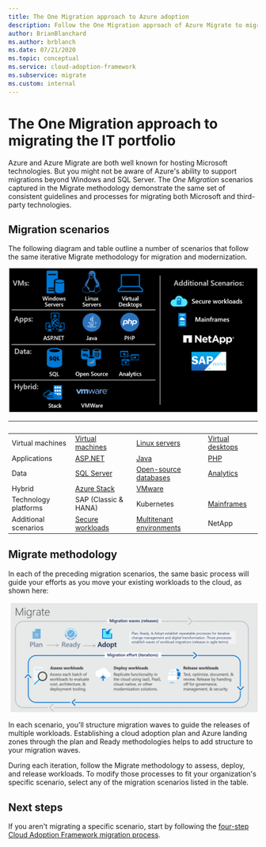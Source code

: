 ```yaml
---
title: The One Migration approach to Azure adoption
description: Follow the One Migration approach of Azure Migrate to migrate and modernize entire IT portfolios.
author: BrianBlanchard
ms.author: brblanch
ms.date: 07/21/2020
ms.topic: conceptual
ms.service: cloud-adoption-framework
ms.subservice: migrate
ms.custom: internal
---
```


<!-- docutune:ignore "One Migration" -->
<!-- cSpell:ignore HANA -->

# The One Migration approach to migrating the IT portfolio

Azure and Azure Migrate are both well known for hosting Microsoft technologies. But you might not be aware of Azure's ability to support migrations beyond Windows and SQL Server. The *One Migration* scenarios captured in the Migrate methodology demonstrate the same set of consistent guidelines and processes for migrating both Microsoft and third-party technologies.

## Migration scenarios

The following diagram and table outline a number of scenarios that follow the same iterative Migrate methodology for migration and modernization.

![Diagram of the Cloud Adoption Framework migration model showing the virtual machines, applications, data, and hybrid resources you will need.](../_images/migrate/one-migrate.png)

| <span title="Scenario">&nbsp;</span> | <span title="Column 2">&nbsp;</span> | <span title="Column 3">&nbsp;</span> | <span title="Column 4">&nbsp;</span> |
|--|---------|---------|---------|
| Virtual machines | [Virtual machines](../migrate/azure-best-practices/contoso-migration-rehost-vm.md) | [Linux servers](../migrate/azure-best-practices/contoso-migration-rehost-linux-vm.md) | [Virtual desktops](./wvd/index.md) |
| Applications | [ASP.NET](../migrate/azure-best-practices/contoso-migration-refactor-web-app-sql.md) | [Java](/azure/java/migration-overview?toc=/azure/cloud-adoption-framework/toc.json&bc=/azure/cloud-adoption-framework/_bread/toc.json) | [PHP](../migrate/azure-best-practices/contoso-migration-refactor-linux-app-service-mysql.md) |
| Data | [SQL Server](../migrate/azure-best-practices/contoso-migration-rehost-vm-sql-managed-instance.md) | [Open-source databases](../migrate/azure-best-practices/sql-migration.md) | [Analytics](../migrate/azure-best-practices/analytics/analytics-solutions-overview.md) |
| Hybrid | [Azure Stack](./azure-stack/index.md) | [VMware](../migrate/azure-best-practices/vmware-host.md) | |
| Technology platforms | SAP (Classic & HANA) | Kubernetes | [Mainframes](../infrastructure/mainframe-migration/index.md) |
| Additional scenarios | [Secure workloads](../migrate/azure-best-practices/migrate-best-practices-security-management.md) | [Multitenant environments](/azure/lighthouse/how-to/migration-at-scale?bc=/azure/cloud-adoption-framework/_bread/toc.json&toc=/azure/cloud-adoption-framework/toc.json) | NetApp |

## Migrate methodology

In each of the preceding migration scenarios, the same basic process will guide your efforts as you move your existing workloads to the cloud, as shown here:

![Diagram of the Cloud Adoption Framework migration model showing the Migration waves and the Migration effort.](../_images/migrate/methodology.png)

In each scenario, you'll structure migration waves to guide the releases of multiple workloads. Establishing a cloud adoption plan and Azure landing zones through the plan and Ready methodologies helps to add structure to your migration waves.

During each iteration, follow the Migrate methodology to assess, deploy, and release workloads. To modify those processes to fit your organization's specific scenario, select any of the migration scenarios listed in the table.

## Next steps

If you aren't migrating a specific scenario, start by following the [four-step Cloud Adoption Framework migration process](../migrate/index.md).
